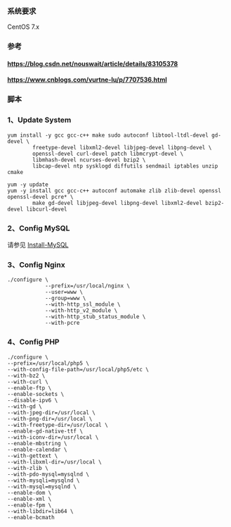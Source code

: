 
### 系统要求
CentOS 7.x

### 参考
#### https://blog.csdn.net/nouswait/article/details/83105378
#### https://www.cnblogs.com/vurtne-lu/p/7707536.html

### 脚本

### 1、Update System
```
yum install -y gcc gcc-c++ make sudo autoconf libtool-ltdl-devel gd-devel \
        freetype-devel libxml2-devel libjpeg-devel libpng-devel \
        openssl-devel curl-devel patch libmcrypt-devel \
        libmhash-devel ncurses-devel bzip2 \
        libcap-devel ntp sysklogd diffutils sendmail iptables unzip cmake

yum -y update
yum -y install gcc gcc-c++ autoconf automake zlib zlib-devel openssl openssl-devel pcre* \
        make gd-devel libjpeg-devel libpng-devel libxml2-devel bzip2-devel libcurl-devel
```


### 2、Config MySQL 
请参见 [Install-MySQL](Install-MySQL.md)

### 3、Config Nginx
```
./configure \
            --prefix=/usr/local/nginx \
            --user=www \
            --group=www \
            --with-http_ssl_module \
            --with-http_v2_module \
            --with-http_stub_status_module \
            --with-pcre
```

### 4、Config PHP
```
./configure \
--prefix=/usr/local/php5 \
--with-config-file-path=/usr/local/php5/etc \
--with-bz2 \
--with-curl \
--enable-ftp \
--enable-sockets \
--disable-ipv6 \
--with-gd \
--with-jpeg-dir=/usr/local \
--with-png-dir=/usr/local \
--with-freetype-dir=/usr/local \
--enable-gd-native-ttf \
--with-iconv-dir=/usr/local \
--enable-mbstring \
--enable-calendar \
--with-gettext \
--with-libxml-dir=/usr/local \
--with-zlib \
--with-pdo-mysql=mysqlnd \
--with-mysqli=mysqlnd \
--with-mysql=mysqlnd \
--enable-dom \
--enable-xml \
--enable-fpm \
--with-libdir=lib64 \
--enable-bcmath
```
